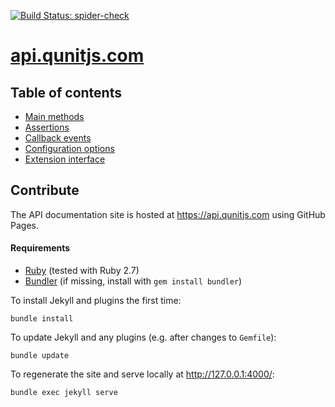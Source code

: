 [![Build Status: spider-check](https://github.com/qunitjs/qunit/actions/workflows/spider-check.yaml/badge.svg)](https://github.com/qunitjs/qunit/actions/workflows/spider-check.yaml)

# [api.qunitjs.com](https://api.qunitjs.com/)

## Table of contents

<!-- For in-repo browsing convenience: -->

* [Main methods](./QUnit/)
* [Assertions](./assert/)
* [Callback events](./callbacks/)
* [Configuration options](./config/)
* [Extension interface](./extension/)

## Contribute

The API documentation site is hosted at <https://api.qunitjs.com> using GitHub Pages.

#### Requirements

* [Ruby](https://www.ruby-lang.org/) (tested with Ruby 2.7)
* [Bundler](https://bundler.io/) (if missing, install with `gem install bundler`)

To install Jekyll and plugins the first time:

```shell
bundle install
```

To update Jekyll and any plugins (e.g. after changes to `Gemfile`):

```shell
bundle update
```

To regenerate the site and serve locally at <http://127.0.0.1:4000/>:

```shell
bundle exec jekyll serve
```
